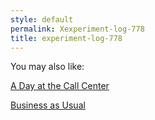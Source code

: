 ```yaml
---
style: default
permalink: Xexperiment-log-778
title: experiment-log-778
---
```

You may also like:

[A Day at the Call Center](http://scp-wiki.net/a-day-at-the-call-center)

[Business as Usual](http://scp-wiki.net/a-normal-week)
